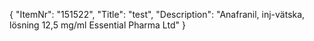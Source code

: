 {
  "ItemNr": "151522",
  "Title": "test",
  "Description": "Anafranil, inj-vätska, lösning 12,5 mg/ml Essential Pharma Ltd"
}